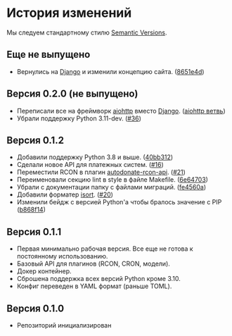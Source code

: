 # История изменений

Мы следуем стандартному стилю [Semantic Versions](https://semver.org/).

## Еще не выпущено

- Вернулись на [Django](https://www.djangoproject.com) и изменили концепцию сайта. ([8651e4d](https://github.com/fire-square/autodonate/commit/8651e4d31b798ef44acbf1d8a9f99b4a082197f2))

## Версия 0.2.0 (не выпущено)

- Переписали все на фреймворк [aiohttp](https://pypi.org/project/aiohttp) вместо [Django](https://pypi.org/project/Django). ([aiohttp ветвь](https://github.com/fire-squad/autodonate/tree/aiohttp))
- Убрали поддержку Python 3.11-dev. ([#36](https://github.com/fire-squad/autodonate/pull/36))

## Версия 0.1.2

- Добавили поддержку Python 3.8 и выше. ([40bb312](https://github.com/fire-squad/autodonate/commit/40bb3123b1db0a7591025a34757e21724acc40fd))
- Сделали новое API для платежных систем. ([#16](https://github.com/fire-squad/autodonate/pull/16))
- Переместили RCON в плагин [autodonate-rcon-api](https://github.com/fire-squad/autodonate-rcon-api). ([#21](https://github.com/fire-squad/autodonate/pull/21))
- Переименовали секцию lint в style в файле Makefile. ([6e64703](https://github.com/fire-squad/autodonate/commit/6e647036901a1c4b3e214a45ab3ccf14731fb53d))
- Убрали с документации папку с файлами миграций. ([fe4560a](https://github.com/fire-squad/autodonate/commit/fe4560ac336f76d898e141ff66019ce189473571))
- Добавили форматер [isort](https://pypi.org/project/isort). ([#20](https://github.com/fire-squad/autodonate/pull/20))
- Изменили бейдж с версией Python'а чтобы бралось значение с PIP ([b868f14](https://github.com/fire-squad/autodonate/commit/b868f142075ab2540bdea627fb60ff37ab324338))

## Версия 0.1.1

- Первая минимально рабочая версия. Все еще не готова к постоянному использованию.
- Базовый API для плагинов (RCON, CRON, модели).
- Докер контейнер.
- Сброшена поддержка всех версий Python кроме 3.10.
- Конфиг переведен в YAML формат (раньше TOML).

## Версия 0.1.0

- Репозиторий инициализирован
